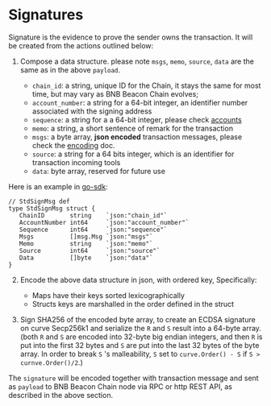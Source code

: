 # Signatures

Signature is the evidence to prove the sender owns the transaction. It will be created from the actions outlined below:

1. Compose a data structure. please note `msgs`, `memo`, `source`, `data` are the same as in the above `payload`.

    - `chain_id`: a string, unique ID for the Chain, it stays the same for most time, but may vary as BNB Beacon Chain evolves;
    - `account_number`: a string for a 64-bit integer, an identifier number associated with the signing address
    - `sequence`: a string for a a 64-bit integer, please check [accounts](accounts.md)
    - `memo`: a string, a short sentence of remark for the transaction
    - `msgs`: a byte array, **json encoded** transaction messages, please check the [encoding](encoding/encoding.md) doc.
    - `source`: a string for a 64 bits integer, which is an identifier for transaction incoming tools
    - `data`: byte array, reserved for future use

 Here is an example in [go-sdk](https://github.com/binance-chain/go-sdk/blob/master/types/tx/stdsign.go#L22):
 ```golang
 // StdSignMsg def
type StdSignMsg struct {
	ChainID       string    `json:"chain_id"`
	AccountNumber int64     `json:"account_number"`
	Sequence      int64     `json:"sequence"`
	Msgs          []msg.Msg `json:"msgs"`
	Memo          string    `json:"memo"`
	Source        int64     `json:"source"`
	Data          []byte    `json:"data"`
}
 ```

2. Encode the above data structure in json, with ordered key, Specifically:

    - Maps have their keys sorted lexicographically
    - Structs keys are marshalled in the order defined in the struct


3. Sign SHA256 of the encoded byte array, to create an ECDSA signature on curve Secp256k1 and serialize the `R` and `S` result into a 64-byte array. (both `R` and `S` are encoded into 32-byte big endian integers, and then `R` is put into the first 32 bytes and `S` are put into the last 32 bytes of the byte array. In order to break `S` 's malleability, `S` set to `curve.Order() - S` if `S > curnve.Order()/2`.)

The `signature` will be encoded together with transaction message and sent as `payload` to BNB Beacon Chain node via RPC or http REST API, as described in the above section.
